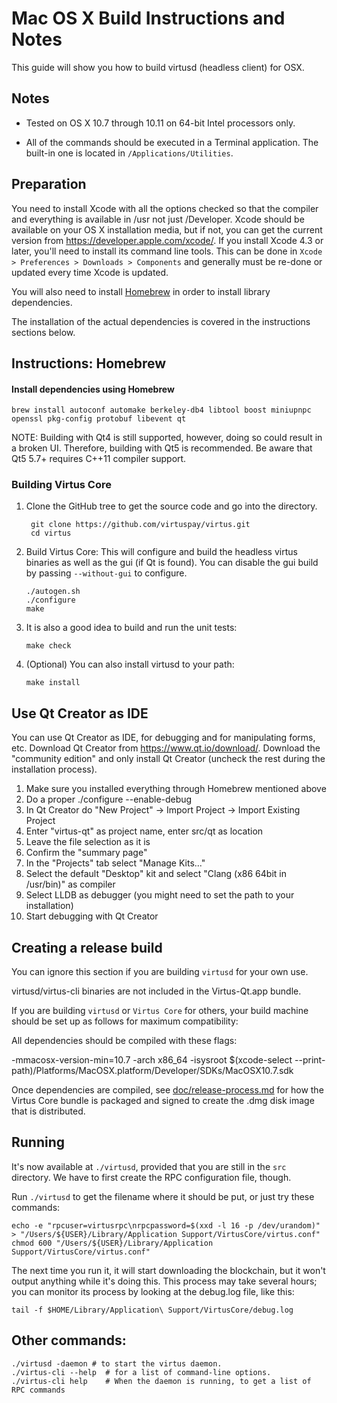 Mac OS X Build Instructions and Notes
====================================
This guide will show you how to build virtusd (headless client) for OSX.

Notes
-----

* Tested on OS X 10.7 through 10.11 on 64-bit Intel processors only.

* All of the commands should be executed in a Terminal application. The
built-in one is located in `/Applications/Utilities`.

Preparation
-----------

You need to install Xcode with all the options checked so that the compiler
and everything is available in /usr not just /Developer. Xcode should be
available on your OS X installation media, but if not, you can get the
current version from https://developer.apple.com/xcode/. If you install
Xcode 4.3 or later, you'll need to install its command line tools. This can
be done in `Xcode > Preferences > Downloads > Components` and generally must
be re-done or updated every time Xcode is updated.

You will also need to install [Homebrew](http://brew.sh) in order to install library
dependencies.

The installation of the actual dependencies is covered in the instructions
sections below.

Instructions: Homebrew
----------------------

#### Install dependencies using Homebrew

    brew install autoconf automake berkeley-db4 libtool boost miniupnpc openssl pkg-config protobuf libevent qt

NOTE: Building with Qt4 is still supported, however, doing so could result in a broken UI. Therefore, building with Qt5 is recommended. Be aware that Qt5 5.7+ requires C++11 compiler support.

### Building Virtus Core

1. Clone the GitHub tree to get the source code and go into the directory.

        git clone https://github.com/virtuspay/virtus.git
        cd virtus

2.  Build Virtus Core:
    This will configure and build the headless virtus binaries as well as the gui (if Qt is found).
    You can disable the gui build by passing `--without-gui` to configure.

        ./autogen.sh
        ./configure
        make

3.  It is also a good idea to build and run the unit tests:

        make check

4.  (Optional) You can also install virtusd to your path:

        make install

Use Qt Creator as IDE
------------------------
You can use Qt Creator as IDE, for debugging and for manipulating forms, etc.
Download Qt Creator from https://www.qt.io/download/. Download the "community edition" and only install Qt Creator (uncheck the rest during the installation process).

1. Make sure you installed everything through Homebrew mentioned above
2. Do a proper ./configure --enable-debug
3. In Qt Creator do "New Project" -> Import Project -> Import Existing Project
4. Enter "virtus-qt" as project name, enter src/qt as location
5. Leave the file selection as it is
6. Confirm the "summary page"
7. In the "Projects" tab select "Manage Kits..."
8. Select the default "Desktop" kit and select "Clang (x86 64bit in /usr/bin)" as compiler
9. Select LLDB as debugger (you might need to set the path to your installation)
10. Start debugging with Qt Creator

Creating a release build
------------------------
You can ignore this section if you are building `virtusd` for your own use.

virtusd/virtus-cli binaries are not included in the Virtus-Qt.app bundle.

If you are building `virtusd` or `Virtus Core` for others, your build machine should be set up
as follows for maximum compatibility:

All dependencies should be compiled with these flags:

 -mmacosx-version-min=10.7
 -arch x86_64
 -isysroot $(xcode-select --print-path)/Platforms/MacOSX.platform/Developer/SDKs/MacOSX10.7.sdk

Once dependencies are compiled, see [doc/release-process.md](release-process.md) for how the Virtus Core
bundle is packaged and signed to create the .dmg disk image that is distributed.

Running
-------

It's now available at `./virtusd`, provided that you are still in the `src`
directory. We have to first create the RPC configuration file, though.

Run `./virtusd` to get the filename where it should be put, or just try these
commands:

    echo -e "rpcuser=virtusrpc\nrpcpassword=$(xxd -l 16 -p /dev/urandom)" > "/Users/${USER}/Library/Application Support/VirtusCore/virtus.conf"
    chmod 600 "/Users/${USER}/Library/Application Support/VirtusCore/virtus.conf"

The next time you run it, it will start downloading the blockchain, but it won't
output anything while it's doing this. This process may take several hours;
you can monitor its process by looking at the debug.log file, like this:

    tail -f $HOME/Library/Application\ Support/VirtusCore/debug.log

Other commands:
-------

    ./virtusd -daemon # to start the virtus daemon.
    ./virtus-cli --help  # for a list of command-line options.
    ./virtus-cli help    # When the daemon is running, to get a list of RPC commands
